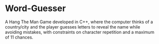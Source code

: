 # Word-Guesser
A Hang The Man Game developed in C++, where the computer thinks of a country/city and the player guesses letters to reveal the name while avoiding mistakes, with constraints on character repetition and a maximum of 11 chances.
